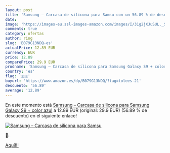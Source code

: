 ```yaml
---
layout: post
title: 'Samsung – Carcasa de silicona para Samsu con un 56.89 % de descuento'
date: 
image: 'https://images-eu.ssl-images-amazon.com/images/I/31g2jXJuSUL._SL200_.jpg'
comments: true
category: ofertas
author: ring
slug: 'B079G13NDQ-es'
actualPrice: 12.89 EUR
currency: EUR
price: 12.89
comparePrice: 29.9 EUR
prodname: 'Samsung – Carcasa de silicona para Samsung Galaxy S9 + color azul'
country: 'es'
flag: '🇪🇸'
buyurl: 'https://www.amazon.es/dp/B079G13NDQ/?tag=tolees-21'
descuento: '56.89'
average: '12.89'
---
```


En este momento está [Samsung – Carcasa de silicona para Samsung Galaxy S9 + color azul](https://www.amazon.es/dp/B079G13NDQ/?tag=tolees-21) a 12.89 EUR (original: 29.9 EUR) (56.89 %  de descuento) en el siguiente enlace!

[![Samsung – Carcasa de silicona para Samsu](https://images-eu.ssl-images-amazon.com/images/I/31g2jXJuSUL._SL200_.jpg)](https://www.amazon.es/dp/B079G13NDQ/?tag=tolees-21)

🔎:


[Aquí!!!](https://www.amazon.es/dp/B079G13NDQ/?tag=tolees-21)
